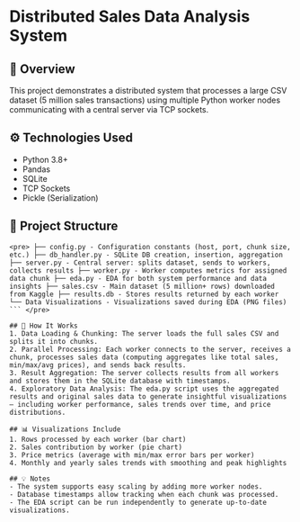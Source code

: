 # Distributed Sales Data Analysis System

## 📌 Overview

This project demonstrates a distributed system that processes a large CSV dataset (5 million sales transactions) using multiple Python worker nodes communicating with a central server via TCP sockets.

## ⚙️ Technologies Used

- Python 3.8+
- Pandas
- SQLite
- TCP Sockets
- Pickle (Serialization)

## 📁 Project Structure 
``` sales_distributed_analysis/ 
<pre> ├── config.py - Configuration constants (host, port, chunk size, etc.) ├── db_handler.py - SQLite DB creation, insertion, aggregation ├── server.py - Central server: splits dataset, sends to workers, collects results ├── worker.py - Worker computes metrics for assigned data chunk ├── eda.py - EDA for both system performance and data insights ├── sales.csv - Main dataset (5 million+ rows) downloaded from Kaggle ├── results.db - Stores results returned by each worker └── Data Visualizations - Visualizations saved during EDA (PNG files) ``` </pre>

## 🚀 How It Works
1. Data Loading & Chunking: The server loads the full sales CSV and splits it into chunks.
2. Parallel Processing: Each worker connects to the server, receives a chunk, processes sales data (computing aggregates like total sales, min/max/avg prices), and sends back results.
3. Result Aggregation: The server collects results from all workers and stores them in the SQLite database with timestamps.
4. Exploratory Data Analysis: The eda.py script uses the aggregated results and original sales data to generate insightful visualizations — including worker performance, sales trends over time, and price distributions.

## 📊 Visualizations Include
1. Rows processed by each worker (bar chart)
2. Sales contribution by worker (pie chart)
3. Price metrics (average with min/max error bars per worker)
4. Monthly and yearly sales trends with smoothing and peak highlights

## 💡 Notes
- The system supports easy scaling by adding more worker nodes.
- Database timestamps allow tracking when each chunk was processed.
- The EDA script can be run independently to generate up-to-date visualizations.
